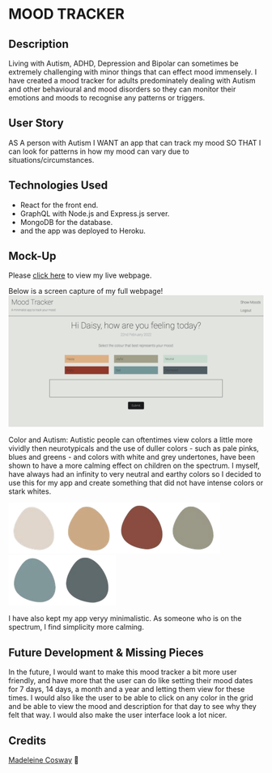 # MOOD TRACKER

## Description
Living with  Autism, ADHD, Depression and Bipolar can sometimes be extremely challenging with minor things that can effect mood immensely. I have created a mood tracker for adults predominately dealing with Autism and other behavioural and mood disorders so they can monitor their emotions and moods to recognise any patterns or triggers. 

## User Story
AS A person with Autism 
I WANT an app that can track my mood
SO THAT I can look for patterns in how my mood can vary due to situations/circumstances.

## Technologies Used
* React for the front end.
* GraphQL with Node.js and Express.js server.
* MongoDB for the database.
* and the app was deployed to Heroku.

## Mock-Up
Please [click here](https://git.heroku.com/peaceful-escarpment-09910.git) to view my live webpage.


Below is a screen capture of my full webpage!
![mood tracker screen shot](./assets/moodtracker.png)

Color and Autism:
Autistic people can oftentimes view colors a little more vividly then neurotypicals and the use of duller colors - such as pale pinks, blues and greens - and colors with white and grey undertones, have been shown to have a more calming effect on children on the spectrum. I myself, have always had an infinity to very neutral and earthy colors so I decided to use this for my app and create something that did not have intense colors or stark whites.

![color #c9deef](./assets/colorc9deef.png)![color #dcb084](./assets/colordcb084.png)![color #903729](./assets/color903729.png)![color #a19f89](./assets/colora19f89.png)![color #729598](./assets/color729598.png)![color #4f3e62](./assets/color4f3e62.png)

I have also kept my app veryy minimalistic. As someone who is on the spectrum, I find simplicity more calming.

## Future Development & Missing Pieces
In the future, I would want to make this mood tracker a bit more user friendly, and have more that the user can do like setting their mood dates for 7 days, 14 days, a month and a year and letting them view for these times. I would also like the user to be able to click on any color in the grid and be able to view the mood and description for that day to see why they felt that way. I would also make the user interface look a lot nicer.


## Credits
[Madeleine Cosway](https://github.com/madeleinesc) 🤠
